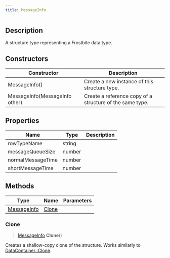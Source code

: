 ```yaml
---
title: MessageInfo
---
```

## Description

A structure type representing a Frostbite data type.

## Constructors

| Constructor                    | Description                                              |
| ------------------------------ | -------------------------------------------------------- |
| MessageInfo()                  | Create a new instance of this structure type.            |
| MessageInfo(MessageInfo other) | Create a reference copy of a structure of the same type. |

## Properties

| Name              | Type   | Description |
| ----------------- | ------ | ----------- |
| rowTypeName       | string |             |
| messageQueueSize  | number |             |
| normalMessageTime | number |             |
| shortMessageTime  | number |             |

## Methods

| Type                       | Name            | Parameters |
| -------------------------- | --------------- | ---------- |
| [MessageInfo](/vext/ref/fb/messageinfo/) | [Clone](#clone) |            |

### Clone

> [MessageInfo](/vext/ref/fb/messageinfo/) **Clone**()

Creates a shallow-copy clone of the structure. Works similarly to [DataContainer::Clone](/vext/ref/shared/class/datacontainer#clone).
